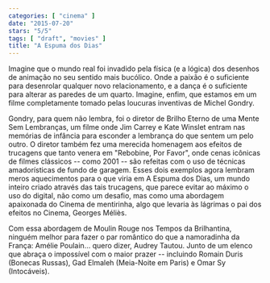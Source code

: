 ```yaml
---
categories: [ "cinema" ]
date: "2015-07-20"
stars: "5/5"
tags: [ "draft", "movies" ]
title: "A Espuma dos Dias"
---
```

Imagine que o mundo real foi invadido pela física (e a lógica) dos desenhos de animação no seu sentido mais bucólico. Onde a paixão é o suficiente para desenrolar qualquer novo relacionamento, e a dança é o suficiente para alterar as paredes de um quarto. Imagine, enfim, que estamos em um filme completamente tomado pelas loucuras inventivas de Michel Gondry.

Gondry, para quem não lembra, foi o diretor de Brilho Eterno de uma Mente Sem Lembranças, um filme onde Jim Carrey e Kate Winslet entram nas memórias de infância para esconder a lembrança do que sentem um pelo outro. O diretor também fez uma merecida homenagem aos efeitos de trucagens que tanto venera em "Rebobine, Por Favor", onde cenas icônicas de filmes clássicos -- como 2001 -- são refeitas com o uso de técnicas amadorísticas de fundo de garagem. Esses dois exemplos agora lembram meros aquecimentos para o que viria em A Espuma dos Dias, um mundo inteiro criado através das tais trucagens, que parece evitar ao máximo o uso do digital, não como um desafio, mas como uma abordagem apaixonada do Cinema de mentirinha, algo que levaria às lágrimas o pai dos efeitos no Cinema, Georges Méliès.

Com essa abordagem de Moulin Rouge nos Tempos da Brilhantina, ninguém melhor para fazer o par romântico do que a namoradinha da França: Amélie Poulain... quero dizer, Audrey Tautou. Junto de um elenco que abraça o impossível com o maior prazer -- incluindo Romain Duris (Bonecas Russas), Gad Elmaleh (Meia-Noite em Paris) e Omar Sy (Intocáveis).
